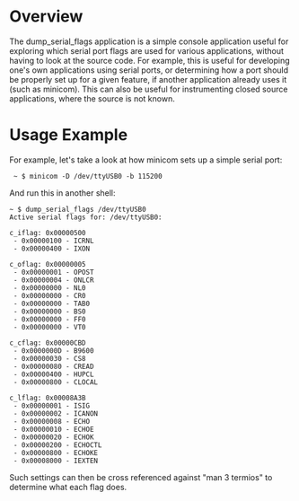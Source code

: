 # Overview

The dump_serial_flags application is a simple console application useful for
exploring which serial port flags are used for various applications, without
having to look at the source code. For example, this is useful for developing
one's own applications using serial ports, or determining how a port should be
properly set up for a given feature, if another application already uses it
(such as minicom). This can also be useful for instrumenting closed source
applications, where the source is not known.

# Usage Example

For example, let's take a look at how minicom sets up a simple serial port:

```
 ~ $ minicom -D /dev/ttyUSB0 -b 115200
```

And run this in another shell:

```
~ $ dump_serial_flags /dev/ttyUSB0
Active serial flags for: /dev/ttyUSB0:

c_iflag: 0x00000500
 - 0x00000100 - ICRNL
 - 0x00000400 - IXON

c_oflag: 0x00000005
 - 0x00000001 - OPOST
 - 0x00000004 - ONLCR
 - 0x00000000 - NL0
 - 0x00000000 - CR0
 - 0x00000000 - TAB0
 - 0x00000000 - BS0
 - 0x00000000 - FF0
 - 0x00000000 - VT0

c_cflag: 0x00000CBD
 - 0x0000000D - B9600
 - 0x00000030 - CS8
 - 0x00000080 - CREAD
 - 0x00000400 - HUPCL
 - 0x00000800 - CLOCAL

c_lflag: 0x00008A3B
 - 0x00000001 - ISIG
 - 0x00000002 - ICANON
 - 0x00000008 - ECHO
 - 0x00000010 - ECHOE
 - 0x00000020 - ECHOK
 - 0x00000200 - ECHOCTL
 - 0x00000800 - ECHOKE
 - 0x00008000 - IEXTEN
```

Such settings can then be cross referenced against "man 3 termios" to determine
what each flag does.
